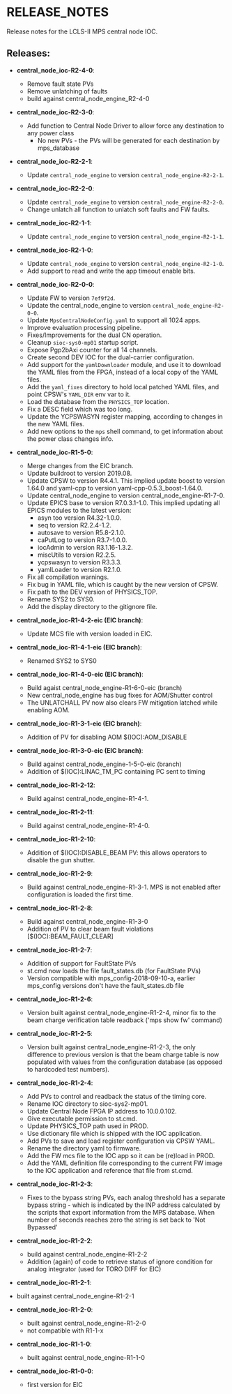 # RELEASE_NOTES

Release notes for the LCLS-II MPS central node IOC.

## Releases:
* __central_node_ioc-R2-4-0__:
  * Remove fault state PVs
  * Remove unlatching of faults
  * build against central_node_engine_R2-4-0

* __central_node_ioc-R2-3-0__:
  * Add function to Central Node Driver to allow force any destination to any power class
    * No new PVs - the PVs will be generated for each destination by mps_database

* __central_node_ioc-R2-2-1__:
  * Update `central_node_engine` to version `central_node_engine-R2-2-1`.

* __central_node_ioc-R2-2-0__:
  * Update `central_node_engine` to version `central_node_engine-R2-2-0`.
  * Change unlatch all function to unlatch soft faults and FW faults.

* __central_node_ioc-R2-1-1__:
  * Update `central_node_engine` to version `central_node_engine-R2-1-1`.

* __central_node_ioc-R2-1-0__:
  * Update `central_node_engine` to version `central_node_engine-R2-1-0`.
  * Add support to read and write the app timeout enable bits.

* __central_node_ioc-R2-0-0__:
  * Update FW to version `7ef9f2d`.
  * Update the central_node_engine to version `central_node_engine-R2-0-0`.
  * Update `MpsCentralNodeConfig.yaml` to support all 1024 apps.
  * Improve evaluation processing pipeline.
  * Fixes/Improvements for the dual CN operation.
  * Cleanup `sioc-sys0-mp01` startup script.
  * Expose Pgp2bAxi counter for all 14 channels.
  * Create second DEV IOC for the dual-carrier configuration.
  * Add support for the `yamlDownloader` module, and use it to download the
    YAML files from the FPGA, instead of a local copy of the YAML files.
  * Add the `yaml_fixes` directory to hold local patched YAML files,
    and point CPSW's `YAML_DIR` env var to it.
  * Load the database from the `PHYSICS_TOP` location.
  * Fix a DESC field which was too long.
  * Update the YCPSWASYN register mapping, according to changes in the new
    YAML files.
  * Add new options to the `mps` shell command, to get information about
    the power class changes info.

* __central_node_ioc-R1-5-0__:
  * Merge changes from the EIC branch.
  * Update buildroot to version 2019.08.
  * Update CPSW to version R4.4.1. This implied update boost to version
    1.64.0 and yaml-cpp to version yaml-cpp-0.5.3_boost-1.64.0.
  * Update central_node_engine to version central_node_engine-R1-7-0.
  * Update EPICS base to version R7.0.3.1-1.0. This implied updating
    all EPICS modules to the latest version:
    - asyn too version R4.32-1.0.0.
    - seq to version R2.2.4-1.2.
    - autosave to version R5.8-2.1.0.
    - caPutLog to version R3.7-1.0.0.
    - iocAdmin to version R3.1.16-1.3.2.
    - miscUtils to version R2.2.5.
    - ycpswasyn to version R3.3.3.
    - yamlLoader to version R2.1.0.
  * Fix all compilation warnings.
  * Fix bug in YAML file, which is caught by the new version of CPSW.
  * Fix path to the DEV version of PHYSICS_TOP.
  * Rename SYS2 to SYS0.
  * Add the display directory to the gitignore file.

* __central_node_ioc-R1-4-2-eic (EIC branch)__:
  * Update MCS file with version loaded in EIC.

* __central_node_ioc-R1-4-1-eic (EIC branch)__:
  * Renamed SYS2 to SYS0

* __central_node_ioc-R1-4-0-eic (EIC branch)__:
  * Build agaist central_node_engine-R1-6-0-eic (branch)
  * New central_node_engine has bug fixes for AOM/Shutter control
  * The UNLATCHALL PV now also clears FW mitigation latched while
    enabling AOM.

* __central_node_ioc-R1-3-1-eic (EIC branch)__:
  * Addition of PV for disabling AOM $(IOC):AOM_DISABLE

* __central_node_ioc-R1-3-0-eic (EIC branch)__:
  * Build against central_node_engine-1-5-0-eic (branch)
  * Addition of $(IOC):LINAC_TM_PC containing PC sent to timing

* __central_node_ioc-R1-2-12__:
  * Build against central_node_engine-R1-4-1.

* __central_node_ioc-R1-2-11__:
  * Build against central_node_engine-R1-4-0.

* __central_node_ioc-R1-2-10__:
  * Addition of $(IOC):DISABLE_BEAM PV: this allows operators to
    disable the gun shutter.

* __central_node_ioc-R1-2-9__:
  * Build against central_node_engine-R1-3-1. MPS is not enabled
    after configuration is loaded the first time.

* __central_node_ioc-R1-2-8__:
  * Build against central_node_engine-R1-3-0
  * Addition of PV to clear beam fault violations [$(IOC):BEAM_FAULT_CLEAR]

* __central_node_ioc-R1-2-7__:
  * Addition of support for FaultState PVs
  * st.cmd now loads the file fault_states.db (for FaultState PVs)
  * Version compatible with mps_config-2018-09-10-a, earlier
    mps_config versions don't have the fault_states.db file

* __central_node_ioc-R1-2-6__:
  * Version built against central_node_engine-R1-2-4, minor fix
    to the beam charge verification table readback ('mps show fw'
    command)

* __central_node_ioc-R1-2-5__:
  * Version built against central_node_engine-R1-2-3, the only
    difference to previous version is that the beam charge table
    is now populated with values from the configuration database
    (as opposed to hardcoded test numbers).

* __central_node_ioc-R1-2-4__:
  * Add PVs to control and readback the status of the timing core.
  * Rename IOC directory to sioc-sys2-mp01.
  * Update Central Node FPGA IP address to 10.0.0.102.
  * Give executable permission to st.cmd.
  * Update PHYSICS_TOP path used in PROD.
  * Use dictionary file which is shipped with the IOC application.
  * Add PVs to save and load register configuration via CPSW YAML.
  * Rename the directory yaml to firmware.
  * Add the FW mcs file to the IOC app so it can be (re)load in PROD.
  * Add the YAML definition file corresponding to the current FW image
    to the IOC application and reference that file from st.cmd.

* __central_node_ioc-R1-2-3__:
  * Fixes to the bypass string PVs, each analog threshold
    has a separate bypass string - which is indicated by
    the INP address calculated by the scripts that export
    information from the MPS database. When number of seconds
    reaches zero the string is set back to 'Not Bypassed'

* __central_node_ioc-R1-2-2__:
  * build against central_node_engine-R1-2-2
  * Addition (again) of code to retrieve status of ignore
    condition for analog integrator (used for TORO DIFF
    for EIC)

* __central_node_ioc-R1-2-1__:
 * built against central_node_engine-R1-2-1

* __central_node_ioc-R1-2-0__:
  * built against central_node_engine-R1-2-0
  * not compatible with R1-1-x

* __central_node_ioc-R1-1-0__:
  * built against central_node_engine-R1-1-0

* __central_node_ioc-R1-0-0__:
  * first version for EIC
